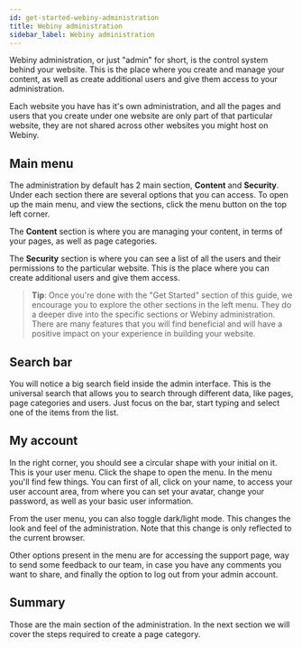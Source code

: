 ```yaml
---
id: get-started-webiny-administration
title: Webiny administration
sidebar_label: Webiny administration
---
```


Webiny administration, or just "admin" for short, is the control system behind your website. This is the place where you create and manage your content, as well as create additional users and give them access to your administration.

Each website you have has it's own administration, and all the pages and users that you create under one website are only part of that particular website, they are not shared across other websites you might host on Webiny.

## Main menu

The administration by default has 2 main section, **Content** and **Security**. Under each section there are several options that you can access. To open up the main menu, and view the
sections, click the menu button on the top left corner.

The **Content** section is where you are managing your content, in terms of your pages, as well as page categories.

The **Security** section is where you can see a list of all the users and their permissions to the particular website. This is the place where you can create additional users and give them access.

> **Tip**: Once you're done with the "Get Started" section of this guide, we encourage you to explore the other sections in the left menu. They do a deeper dive into the specific sections or Webiny administration. There are many features that you will find beneficial and will have a positive impact on your experience in building your website.

## Search bar

You will notice a big search field inside the admin interface. This is the universal search that allows you to search through different data, like pages, page categories and users. Just focus on the bar, start typing and select one of the items from the list.

## My account

In the right corner, you should see a circular shape with your initial on it. This is your user menu. Click the shape to open the menu. In the menu you'll find few things. You can first of all, click on your name, to access your user account area, from where you can set your avatar, change your password, as well as your basic user information.

From the user menu, you can also toggle dark/light mode. This changes the look and feel of the administration. Note that this change is only reflected to the current browser.

Other options present in the menu are for accessing the support page, way to send some feedback to our team, in case you have any comments you want to share, and finally the option to log out from your admin account.

## Summary

Those are the main section of the administration. In the next section we will cover the steps required to create a page category.
